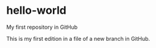 # hello-world
My first repository in GitHub

This is my first edition in a file of a new branch in GitHub.
